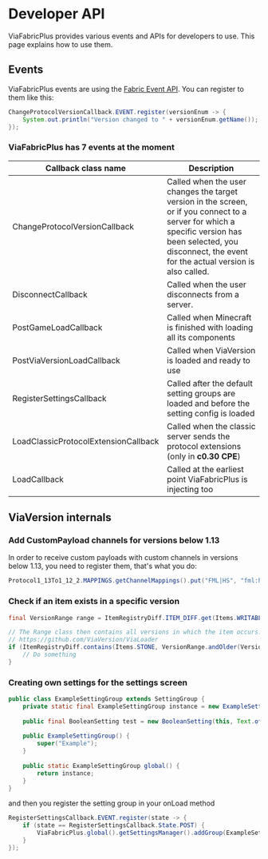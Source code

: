 # Developer API
ViaFabricPlus provides various events and APIs for developers to use. This page explains how to use them.

## Events
ViaFabricPlus events are using the [Fabric Event API](https://fabricmc.net/wiki/tutorial:events). You can register to them like this:
```java
ChangeProtocolVersionCallback.EVENT.register(versionEnum -> {
    System.out.println("Version changed to " + versionEnum.getName());
});
```
### ViaFabricPlus has 7 events at the moment
| Callback class name                  | Description                                                                                                                                                                                                   |
|--------------------------------------|---------------------------------------------------------------------------------------------------------------------------------------------------------------------------------------------------------------|
| ChangeProtocolVersionCallback        | Called when the user changes the target version in the screen, or if you connect to a server for which a specific version has been selected, you disconnect, the event for the actual version is also called. |
| DisconnectCallback                   | Called when the user disconnects from a server.                                                                                                                                                               |
| PostGameLoadCallback                 | Called when Minecraft is finished with loading all its components                                                                                                                                             |
| PostViaVersionLoadCallback           | Called when ViaVersion is loaded and ready to use                                                                                                                                                             |
| RegisterSettingsCallback             | Called after the default setting groups are loaded and before the setting config is loaded                                                                                                                    |
| LoadClassicProtocolExtensionCallback | Called when the classic server sends the protocol extensions (only in **c0.30 CPE**)                                                                                                                          |
| LoadCallback                         | Called at the earliest point ViaFabricPlus is injecting too                                                                                                                                                   |

## ViaVersion internals
### Add CustomPayload channels for versions below 1.13
In order to receive custom payloads with custom channels in versions below 1.13, you need to register them, that's what you do:
```java
Protocol1_13To1_12_2.MAPPINGS.getChannelMappings().put("FML|HS", "fml:hs");
```

### Check if an item exists in a specific version
```java
final VersionRange range = ItemRegistryDiff.ITEM_DIFF.get(Items.WRITABLE_BOOK); // If an item does not appear in the item map, it has always existed

// The Range class then contains all versions in which the item occurs. 
// https://github.com/ViaVersion/ViaLoader
if (ItemRegistryDiff.contains(Items.STONE, VersionRange.andOlder(VersionEnum.r1_8))) {
    // Do something
}
```

### Creating own settings for the settings screen
```java
public class ExampleSettingGroup extends SettingGroup {
    private static final ExampleSettingGroup instance = new ExampleSettingGroup();
    
    public final BooleanSetting test = new BooleanSetting(this, Text.of("Test"), false);
    
    public ExampleSettingGroup() {
        super("Example");
    }
    
    public static ExampleSettingGroup global() {
        return instance;
    }
}
```

and then you register the setting group in your onLoad method
```java
RegisterSettingsCallback.EVENT.register(state -> {
    if (state == RegisterSettingsCallback.State.POST) {
        ViaFabricPlus.global().getSettingsManager().addGroup(ExampleSettingGroup.INSTANCE);
    }
});
```
